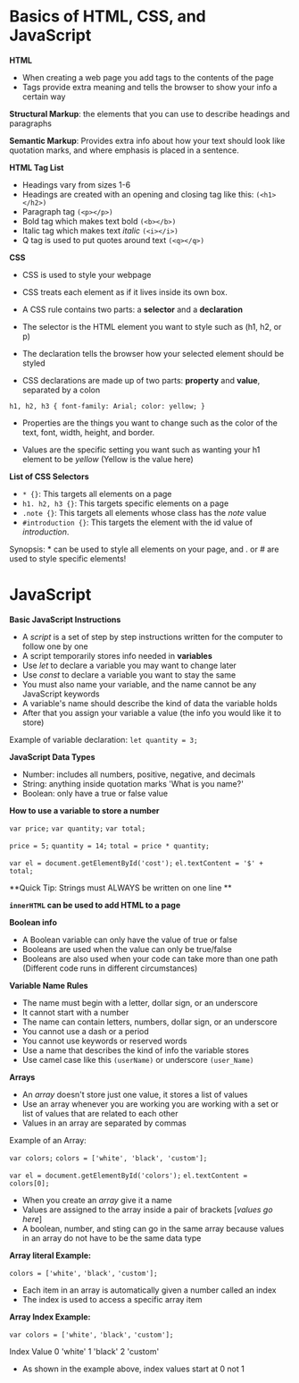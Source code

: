 # Basics of HTML, CSS, and JavaScript

**HTML**

- When creating a web page you add tags to the contents of the page
- Tags provide extra meaning and tells the browser to show your info a certain way

**Structural Markup**: the elements that you can use to describe headings and paragraphs

**Semantic Markup**: Provides extra info about how your text should look like quotation marks, and where emphasis is placed in a sentence.

**HTML Tag List**

- Headings vary from sizes 1-6 
- Headings are created with an opening and closing tag like this: `(<h1></h2>)`
- Paragraph tag `(<p></p>)`
- Bold tag which makes text bold `(<b></b>)`
- Italic tag which makes text *italic* `(<i></i>)`
- Q tag is used to put quotes around text `(<q></q>)`

**CSS**

- CSS is used to style your webpage
- CSS treats each element as if it lives inside its own box.
- A CSS rule contains two parts: a **selector** and a **declaration**
- The selector is the HTML element you want to style such as (h1, h2, or p)
- The declaration tells the browser how your selected element should be styled

- CSS declarations are made up of two parts: **property** and **value**, separated by a colon

`h1, h2, h3 {
    font-family: Arial;
    color: yellow;
}`

- Properties are the things you want to change such as the color of the text, font, width, height, and border. 

- Values are the specific setting you want such as wanting your h1 element to be *yellow* (Yellow is the value here)

**List of CSS Selectors**

- `* {}`: This targets all elements on a page
- `h1. h2, h3 {}`: This targets specific elements on a page
- `.note {}`: This targets all elements whose class has the *note* value
- `#introduction {}`: This targets the element with the id value of *introduction*. 

Synopsis: * can be used to style all elements on your page, and . or # are used to style specific elements!

# JavaScript

**Basic JavaScript Instructions**

- A *script* is a set of step by step instructions written for the computer to follow one by one
- A script temporarily stores info needed in **variables** 
- Use *let* to declare a variable you may want to change later
- Use *const* to declare a variable you want to stay the same
- You must also name your variable, and the name cannot be any JavaScript keywords
- A variable's name should describe the kind of data the variable holds
- After that you assign your variable a value (the info you would like it to store)
 
 Example of variable declaration:
`let quantity = 3;`

**JavaScript Data Types**

- Number: includes all numbers, positive, negative, and decimals
- String: anything inside quotation marks 'What is you name?'
- Boolean: only have a true or false value

**How to use a variable to store a number**

`var price;`
`var quantity;`
`var total;`

`price = 5;`
`quantity = 14;`
`total = price * quantity;`

`var el = document.getElementById('cost');`
`el.textContent = '$' + total;`

**Quick Tip: Strings must ALWAYS be written on one line **

**`innerHTML` can be used to add HTML to a page**

**Boolean info**

- A Boolean variable can only have the value of true or false
- Booleans are used when the value can only be true/false
- Booleans are also used when your code can take more than one path (Different code runs in different circumstances)

**Variable Name Rules**

- The name must begin with a letter, dollar sign, or an underscore
- It cannot start with a number
- The name can contain letters, numbers, dollar sign, or an underscore
- You cannot use a dash or a period
- You cannot use keywords or reserved words
- Use a name that describes the kind of info the variable stores
- Use camel case like this `(userName)` or underscore `(user_Name)`

**Arrays**

- An *array* doesn't store just one value, it stores a list of values
- Use an array whenever you are working you are working with a set or list of values that are related to each other
- Values in an array are separated by commas

Example of an Array: 

`var colors;`
`colors = ['white', 'black', 'custom'];`

`var el = document.getElementById('colors');`
`el.textContent = colors[0];`

- When you create an *array* give it a name
- Values are assigned to the array inside a pair of brackets [*values go here*]
- A boolean, number, and sting can go in the same array because values in an array do not have to be the same data type


**Array literal Example:**

`colors = ['white',`
           `'black',`
           `'custom'];`


- Each item in an array is automatically given a number called an index
- The index is used to access a specific array item

**Array Index Example:**

`var colors = ['white',`
           `'black',`
           `'custom'];`

Index     Value
0         'white'
1         'black'
2         'custom'


- As shown in the example above, index values start at 0 not 1



